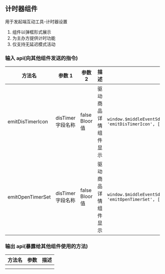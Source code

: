 ## 计时器组件

用于发起端互动工具-计时器设置

1. 组件以弹框形式展示
2. 为主办方提供计时功能
3. 仅支持无延迟模式活动

### 输入 api(向其他组件发送的指令)

| 方法名           | 参数 1            | 参数 2         | 描述                 | 代码块                                                                                                    |
| ---------------- | ----------------- | -------------- | -------------------- | --------------------------------------------------------------------------------------------------------- |
| emitDisTimerIcon | disTimer 字段名称 | false Bloor 值 | 驱动商品详情组件显示 | `window.$middleEventSdk.event.send(boxEventOpitons(this.cuid, 'emitDisTimerIcon', ['disTimer', false]));` |
| emitOpenTimerSet | disTimer 字段名称 | false Bloor 值 | 驱动商品详情组件显示 | `window.$middleEventSdk.event.send(boxEventOpitons(this.cuid, 'emitOpenTimerSet', ['disTimer', false]));` |

### 输出 api(暴露给其他组件使用的方法)

| 方法名 | 参数 | 描述 |
| ------ | ---- | ---- |
|        |      |      |
|        |      |      |
